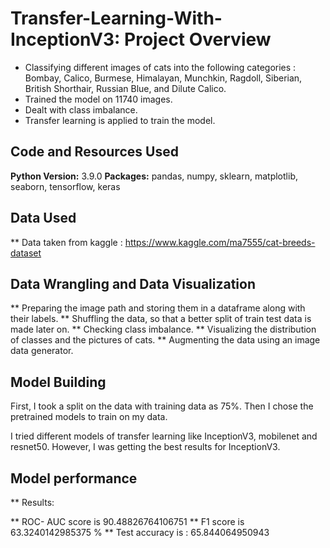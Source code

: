 # Transfer-Learning-With-InceptionV3: Project Overview 

* Classifying different images of cats into the following categories : Bombay, Calico, Burmese, Himalayan, Munchkin, Ragdoll, Siberian, British Shorthair, Russian Blue, and Dilute Calico.
* Trained the model on 11740 images.
* Dealt with class imbalance.
* Transfer learning is applied to train the model.

## Code and Resources Used 
**Python Version:** 3.9.0
**Packages:** pandas, numpy, sklearn, matplotlib, seaborn, tensorflow, keras  

## Data Used
** Data taken from kaggle : https://www.kaggle.com/ma7555/cat-breeds-dataset

## Data Wrangling and Data Visualization
** Preparing the image path and storing them in a dataframe along with their labels.
** Shuffling the data, so that a better split of train test data is made later on.
** Checking class imbalance.
** Visualizing the distribution of classes and the pictures of cats.
** Augmenting the data using an image data generator.

## Model Building 

First, I took a split on the data with training data as 75%. Then I chose the pretrained models to train on my data.
 
I tried different models of transfer learning like InceptionV3, mobilenet and resnet50. However, I was getting the best results for InceptionV3.

## Model performance

** Results:

** ROC- AUC score is 90.48826764106751
** F1 score is 63.3240142985375 %
** Test accuracy is :  65.844064950943 
